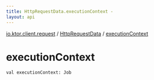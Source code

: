 ```yaml
---
title: HttpRequestData.executionContext - 
layout: api
---
```


<div class='api-docs-breadcrumbs'><a href="../index.html">io.ktor.client.request</a> / <a href="index.html">HttpRequestData</a> / <a href="./execution-context.html">executionContext</a></div>

# executionContext

<div class="signature"><code><span class="keyword">val </span><span class="identifier">executionContext</span><span class="symbol">: </span><span class="identifier">Job</span></code></div>
